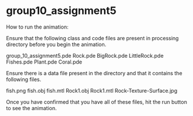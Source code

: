 # group10_assignment5

How to run the animation:

Ensure that the following class and code files are present in processing directory before you begin the animation. 

group_10_assignment5.pde
Rock.pde
BigRock.pde
LittleRock.pde
Fishes.pde
Plant.pde
Coral.pde

Ensure there is a data file present in the directory and that it contains the following files.

fish.png
fish.obj
fish.mtl
Rock1.obj
Rock1.mtl
Rock-Texture-Surface.jpg

Once you have confirmed that you have all of these files, hit the run button to see the animation.

